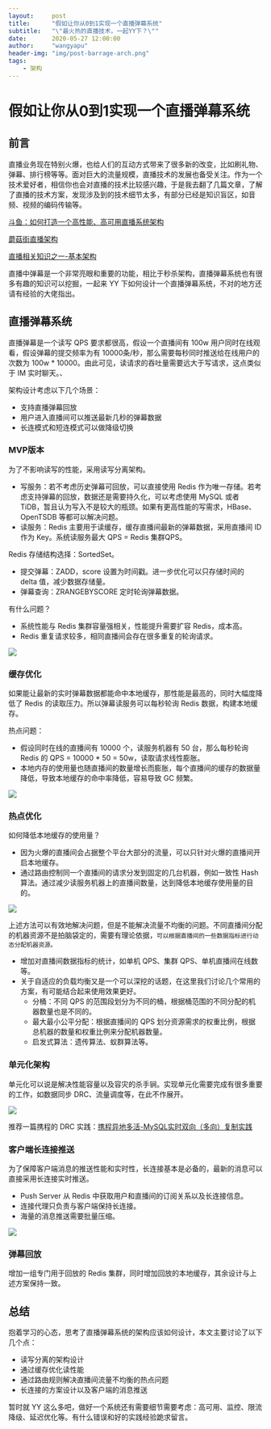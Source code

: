 ```yaml
---
layout:     post
title:      "假如让你从0到1实现一个直播弹幕系统"
subtitle:   "\"最火热的直播技术，一起YY下？\""
date:       2020-05-27 12:00:00
author:     "wangyapu"
header-img: "img/post-barrage-arch.png"
tags:
    - 架构
---
```


# 假如让你从0到1实现一个直播弹幕系统

## 前言

直播业务现在特别火爆，也给人们的互动方式带来了很多新的改变，比如刷礼物、弹幕、排行榜等等。面对巨大的流量规模，直播技术的发展也备受关注。作为一个技术爱好者，相信你也会对直播的技术比较感兴趣，于是我去翻了几篇文章，了解了直播的技术方案，发现涉及到的技术细节太多，有部分已经是知识盲区，如音频、视频的编码传输等。

[斗鱼：如何打造一个高性能、高可用直播系统架构](https://www.infoq.cn/article/we4dDaWLO7ZsHLij6AZ9)

[蘑菇街直播架构](https://cloud.tencent.com/developer/article/1036603)

[直播相关知识之一-基本架构](https://blog.csdn.net/huwei2003/article/details/54599152)

直播中弹幕是一个非常亮眼和重要的功能，相比于秒杀架构，直播弹幕系统也有很多有趣的知识可以挖掘，一起来 YY 下如何设计一个直播弹幕系统，不对的地方还请有经验的大佬指出。

## 直播弹幕系统

直播弹幕是一个读写 QPS 要求都很高，假设一个直播间有 100w 用户同时在线观看，假设弹幕的提交频率为有 10000条/秒，那么需要每秒同时推送给在线用户的次数为 100w * 10000。由此可见，读请求的吞吐量需要远大于写请求，这点类似于 IM 实时聊天。、

架构设计考虑以下几个场景：

- 支持直播弹幕回放
- 用户进入直播间可以推送最新几秒的弹幕数据
- 长连模式和短连模式可以做降级切换

### MVP版本

为了不影响读写的性能，采用读写分离架构。

- 写服务：若不考虑历史弹幕可回放，可以直接使用 Redis 作为唯一存储。若考虑支持弹幕的回放，数据还是需要持久化，可以考虑使用 MySQL 或者 TiDB，暂且认为写入不是较大的瓶颈。如果有更高性能的写需求，HBase、OpenTSDB 等都可以解决问题。
- 读服务：Redis 主要用于读缓存，缓存直播间最新的弹幕数据，采用直播间 ID 作为 Key。系统读服务最大 QPS = Redis 集群QPS。

Redis 存储结构选择：SortedSet。

- 提交弹幕：ZADD，score 设置为时间戳。进一步优化可以只存储时间的 delta 值，减少数据存储量。
- 弹幕查询：ZRANGEBYSCORE 定时轮询弹幕数据。

有什么问题？

- 系统性能与 Redis 集群容量强相关，性能提升需要扩容 Redis，成本高。
- Redis 重复请求较多，相同直播间会存在很多重复的轮询请求。

![](http://wangyapu.iocoder.cn/15916916743098.jpg)


### 缓存优化

如果能让最新的实时弹幕数据都能命中本地缓存，那性能是最高的，同时大幅度降低了 Redis 的读取压力。所以弹幕读服务可以每秒轮询 Redis 数据，构建本地缓存。

热点问题：

- 假设同时在线的直播间有 10000 个，读服务机器有 50 台，那么每秒轮询 Redis 的 QPS = 10000 * 50 = 50w，读取请求线性膨胀。
- 本地内存的使用量也随直播间的数量增长而膨胀，每个直播间的缓存的数据量降低，导致本地缓存的命中率降低，容易导致 GC 频繁。

![](http://wangyapu.iocoder.cn/15916968381822.jpg)


### 热点优化

如何降低本地缓存的使用量？

- 因为火爆的直播间会占据整个平台大部分的流量，可以只针对火爆的直播间开启本地缓存。
- 通过路由控制同一个直播间的请求分发到固定的几台机器，例如一致性 Hash 算法。通过减少读服务机器上的直播间数量，达到降低本地缓存使用量的目的。

![](http://wangyapu.iocoder.cn/15917172883874.jpg)


上述方法可以有效地解决问题，但是不能解决流量不均衡的问题。不同直播间分配的机器资源不是拍脑袋定的，需要有理论依据，`可以根据直播间的一些数据指标进行动态分配机器资源。`

- 增加对直播间数据指标的统计，如单机 QPS、集群 QPS、单机直播间在线数等。
- 关于自适应的负载均衡又是一个可以深挖的话题，在这里我们讨论几个常用的方案，有可能结合起来使用效果更好。
    - 分桶：不同 QPS 的范围段划分为不同的桶，根据桶范围的不同分配的机器数量也是不同的。
    - 最大最小公平分配：根据直播间的 QPS 划分资源需求的权重比例，根据总机器的数量和权重比例来分配机器数量。
    - 启发式算法：遗传算法、蚁群算法等。

### 单元化架构

单元化可以说是解决性能容量以及容灾的杀手锏。实现单元化需要完成有很多重要的工作，如数据同步 DRC、流量调度等，在此不作展开。

![](http://wangyapu.iocoder.cn/15917144887797.jpg)

推荐一篇携程的 DRC 实践：[携程异地多活-MySQL实时双向（多向）复制实践](https://tech.ctrip.com/articles/a_architecture/3677/)


### 客户端长连接推送

为了保障客户端消息的推送性能和实时性，长连接基本是必备的，最新的消息可以直接采用长连接实时推送。

- Push Server 从 Redis 中获取用户和直播间的订阅关系以及长连接信息。
- 连接代理只负责与客户端保持长连接。
- 海量的消息推送需要批量压缩。

![](http://wangyapu.iocoder.cn/15917698414138.jpg)

### 弹幕回放

增加一组专门用于回放的 Redis 集群，同时增加回放的本地缓存，其余设计与上述方案保持一致。

## 总结

抱着学习的心态，思考了直播弹幕系统的架构应该如何设计，本文主要讨论了以下几个点：

- 读写分离的架构设计
- 通过缓存优化读性能
- 通过路由规则解决直播间流量不均衡的热点问题
- 长连接的方案设计以及客户端的消息推送

暂时就 YY 这么多吧，做好一个系统还有需要细节需要考虑：高可用、监控、限流降级、延迟优化等。有什么错误和好的实践经验跪求留言。


